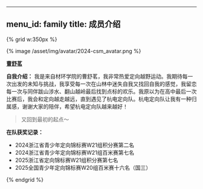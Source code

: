 
---
menu_id: family
title: 成员介绍
---

{% grid w:350px %}
<!-- cell -->
{% image /asset/img/avatar/2024-csm_avatar.png %}
<!-- cell -->

**[曹舒茗]()**

**自我介绍：** 我是来自材环学院的曹舒茗，我非常热爱定向越野运动。我期待每一次出发的未知与挑战，我享受每一次在山林中迷失自我又找回自我的感觉，我留恋每一次与同伴跋山涉水、翻山越岭最后找到点标的欢乐。我原以为在高中最后一次比赛后，我会和定向越走越远，直到遇见了杭电定向队。杭电定向队让我有一种归属感，谢谢大家的陪伴，希望杭电定向队越来越好！

> 又回到最初的起点～

**在队获奖记录：**
- 2024浙江省青少年定向锦标赛W21组积分赛第二名
- 2024浙江省青少年定向锦标赛W21组百米赛第七名
- 2025浙江省定向锦标赛W21组积分赛第七名
- 2025全国青少年定向锦标赛W20组百米赛十六名（国三）


{% endgrid %}